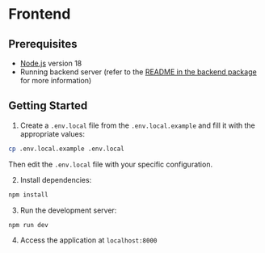 # Frontend

## Prerequisites

- [Node.js](https://nodejs.org/en/download) version 18
- Running backend server (refer to the [README in the backend package](../backend/README.md) for more information)

## Getting Started

1. Create a `.env.local` file from the `.env.local.example` and fill it with the appropriate values:

```bash
cp .env.local.example .env.local
```

Then edit the `.env.local` file with your specific configuration.

2. Install dependencies:

```bash
npm install
```

3. Run the development server:

```bash
npm run dev
```

4. Access the application at `localhost:8000`

